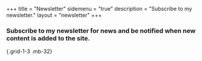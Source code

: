 +++
title = "Newsletter"
sidemenu = "true"
description = "Subscribe to my newsletter."
layout = "newsletter"
+++

### Subscribe to my newsletter for news and be notified when new content is added to the site.
{.grid-1-3 .mb-32}